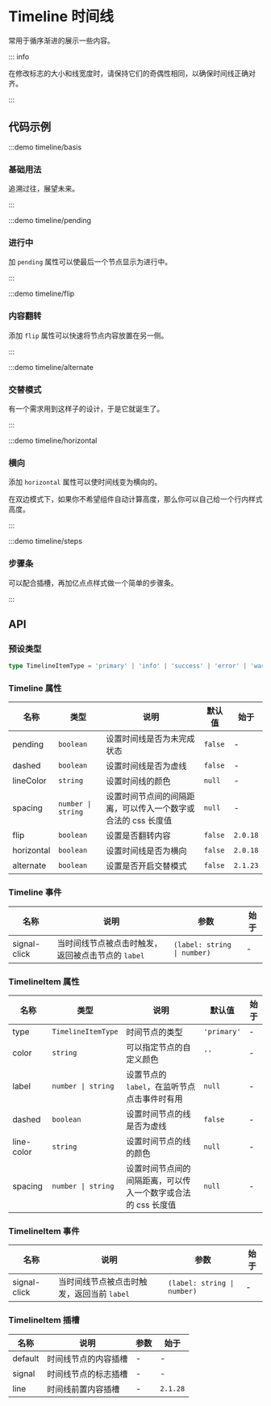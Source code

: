 # Timeline 时间线

常用于循序渐进的展示一些内容。

::: info

在修改标志的大小和线宽度时，请保持它们的奇偶性相同，以确保时间线正确对齐。

:::

## 代码示例

:::demo timeline/basis

### 基础用法

追溯过往，展望未来。

:::

:::demo timeline/pending

### 进行中

加 `pending` 属性可以使最后一个节点显示为进行中。

:::

:::demo timeline/flip

### 内容翻转

添加 `flip` 属性可以快速将节点内容放置在另一侧。

:::

:::demo timeline/alternate

### 交替模式

有一个需求用到这样子的设计，于是它就诞生了。

:::

:::demo timeline/horizontal

### 横向

添加 `horizontal` 属性可以使时间线变为横向的。

在双边模式下，如果你不希望组件自动计算高度，那么你可以自己给一个行内样式高度。

:::

:::demo timeline/steps

### 步骤条

可以配合插槽，再加亿点点样式做一个简单的步骤条。

:::

## API

### 预设类型

```ts
type TimelineItemType = 'primary' | 'info' | 'success' | 'error' | 'warning' | 'disabled'
```

### Timeline 属性

| 名称       | 类型               | 说明                                                          | 默认值  | 始于     |
| ---------- | ------------------ | ------------------------------------------------------------- | ------- | -------- |
| pending    | `boolean`          | 设置时间线是否为未完成状态                                    | `false` | -        |
| dashed     | `boolean`          | 设置时间线是否为虚线                                          | `false` | -        |
| lineColor  | `string`           | 设置时间线的颜色                                              | `null`  | -        |
| spacing    | `number \| string` | 设置时间节点间的间隔距离，可以传入一个数字或合法的 css 长度值 | `null`  | -        |
| flip       | `boolean`          | 设置是否翻转内容                                              | `false` | `2.0.18` |
| horizontal | `boolean`          | 设置时间线是否为横向                                          | `false` | `2.0.18` |
| alternate  | `boolean`          | 设置是否开启交替模式                                          | `false` | `2.1.23` |

### Timeline 事件

| 名称         | 说明                                               | 参数                        | 始于 |
| ------------ | -------------------------------------------------- | --------------------------- | ---- |
| signal-click | 当时间线节点被点击时触发，返回被点击节点的 `label` | `(label: string \| number)` | -    |

### TimelineItem 属性

| 名称       | 类型               | 说明                                                          | 默认值      | 始于 |
| ---------- | ------------------ | ------------------------------------------------------------- | ----------- | ---- |
| type       | `TimelineItemType` | 时间节点的类型                                                | `'primary'` | -    |
| color      | `string`           | 可以指定节点的自定义颜色                                      | `''`        | -    |
| label      | `number \| string` | 设置节点的 `label`，在监听节点点击事件时有用                  | `null`      | -    |
| dashed     | `boolean`          | 设置时间节点的线是否为虚线                                    | `false`     | -    |
| line-color | `string`           | 设置时间节点的线的颜色                                        | `null`      | -    |
| spacing    | `number \| string` | 设置时间节点间的间隔距离，可以传入一个数字或合法的 css 长度值 | `null`      | -    |

### TimelineItem 事件

| 名称         | 说明                                       | 参数                        | 始于 |
| ------------ | ------------------------------------------ | --------------------------- | ---- |
| signal-click | 当时间线节点被点击时触发，返回当前 `label` | `(label: string \| number)` | -    |

### TimelineItem 插槽

| 名称    | 说明                 | 参数 | 始于     |
| ------- | -------------------- | ---- | -------- |
| default | 时间线节点的内容插槽 | -    | -        |
| signal  | 时间线节点的标志插槽 | -    | -        |
| line    | 时间线前置内容插槽   | -    | `2.1.28` |
